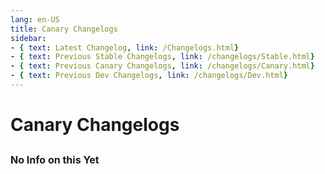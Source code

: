 ```yaml
---
lang: en-US
title: Canary Changelogs
sidebar:
- { text: Latest Changelog, link: /Changelogs.html}
- { text: Previous Stable Changelogs, link: /changelogs/Stable.html}
- { text: Previous Canary Changelogs, link: /changelogs/Canary.html}
- { text: Previous Dev Changelogs, link: /changelogs/Dev.html}
---
```


# Canary Changelogs

<font size=3em><b>No Info on this Yet</b></font><br>
---